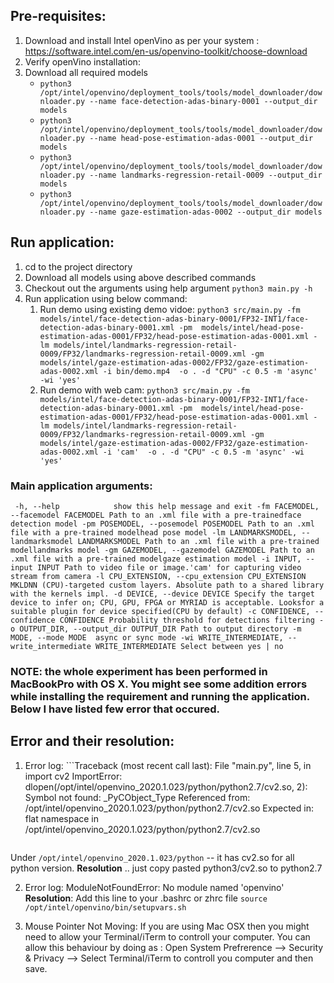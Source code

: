 ## Pre-requisites:
1. Download and install Intel openVino as per your system : https://software.intel.com/en-us/openvino-toolkit/choose-download
2. Verify openVino installation:
2. Download all required models
    * `python3 /opt/intel/openvino/deployment_tools/tools/model_downloader/downloader.py --name face-detection-adas-binary-0001 --output_dir models`
    * `python3 /opt/intel/openvino/deployment_tools/tools/model_downloader/downloader.py --name head-pose-estimation-adas-0001 --output_dir models`
    * `python3 /opt/intel/openvino/deployment_tools/tools/model_downloader/downloader.py --name landmarks-regression-retail-0009 --output_dir models`
    * `python3 /opt/intel/openvino/deployment_tools/tools/model_downloader/downloader.py --name gaze-estimation-adas-0002 --output_dir models`


## Run application:
1. cd to the project directory
2. Download all models using above described commands
3. Checkout out the arguments using help argument
    `python3 main.py -h`
4. Run application using below command:
   1. Run demo using existing demo vidoe:
   `python3 src/main.py -fm models/intel/face-detection-adas-binary-0001/FP32-INT1/face-detection-adas-binary-0001.xml -pm  models/intel/head-pose-estimation-adas-0001/FP32/head-pose-estimation-adas-0001.xml -lm models/intel/landmarks-regression-retail-0009/FP32/landmarks-regression-retail-0009.xml -gm models/intel/gaze-estimation-adas-0002/FP32/gaze-estimation-adas-0002.xml -i bin/demo.mp4  -o . -d "CPU" -c 0.5 -m 'async' -wi 'yes'`
   2. Run demo with web cam:
    `python3 src/main.py -fm models/intel/face-detection-adas-binary-0001/FP32-INT1/face-detection-adas-binary-0001.xml -pm  models/intel/head-pose-estimation-adas-0001/FP32/head-pose-estimation-adas-0001.xml -lm models/intel/landmarks-regression-retail-0009/FP32/landmarks-regression-retail-0009.xml -gm models/intel/gaze-estimation-adas-0002/FP32/gaze-estimation-adas-0002.xml -i 'cam'  -o . -d "CPU" -c 0.5 -m 'async' -wi 'yes'`

### Main application arguments:
  `
  -h, --help            show this help message and exit
  -fm FACEMODEL, --facemodel FACEMODEL
                        Path to an .xml file with a pre-trainedface detection
                        model
  -pm POSEMODEL, --posemodel POSEMODEL
                        Path to an .xml file with a pre-trained modelhead pose
                        model
  -lm LANDMARKSMODEL, --landmarksmodel LANDMARKSMODEL
                        Path to an .xml file with a pre-trained modellandmarks
                        model
  -gm GAZEMODEL, --gazemodel GAZEMODEL
                        Path to an .xml file with a pre-trained modelgaze
                        estimation model
  -i INPUT, --input INPUT
                        Path to video file or image.'cam' for capturing video
                        stream from camera
  -l CPU_EXTENSION, --cpu_extension CPU_EXTENSION
                        MKLDNN (CPU)-targeted custom layers. Absolute path to
                        a shared library with the kernels impl.
  -d DEVICE, --device DEVICE
                        Specify the target device to infer on; CPU, GPU, FPGA
                        or MYRIAD is acceptable. Looksfor a suitable plugin
                        for device specified(CPU by default)
  -c CONFIDENCE, --confidence CONFIDENCE
                        Probability threshold for detections filtering
  -o OUTPUT_DIR, --output_dir OUTPUT_DIR
                        Path to output directory
  -m MODE, --mode MODE  async or sync mode
  -wi WRITE_INTERMEDIATE, --write_intermediate WRITE_INTERMEDIATE
                        Select between yes | no`


### NOTE: the whole experiment has been performed in MacBookPro with OS X. You might see some addition errors while installing the requirement and running the application. Below I have listed few error that occured. 

## Error and their resolution:
1. Error log: ```Traceback (most recent call last):
    File "main.py", line 5, in <module>
    import cv2
    ImportError: dlopen(/opt/intel/openvino_2020.1.023/python/python2.7/cv2.so, 2): Symbol not found: _PyCObject_Type
    Referenced from: /opt/intel/openvino_2020.1.023/python/python2.7/cv2.so
    Expected in: flat namespace
    in /opt/intel/openvino_2020.1.023/python/python2.7/cv2.so
    ```

Under `/opt/intel/openvino_2020.1.023/python` -- it has cv2.so for all python version.
**Resolution** .. just copy pasted python3/cv2.so to python2.7

2. Error log: ModuleNotFoundError: No module named 'openvino'
    **Resolution**: Add this line to your .bashrc or zhrc file `source /opt/intel/openvino/bin/setupvars.sh`

3. Mouse Pointer Not Moving:
    If you are using Mac OSX then you might need to allow  your Terminal/iTerm to controll your computer. You can allow this behaviour by doing as : 
    Open System Prefrerence --> Security & Privacy --> Select Terminal/iTerm to controll you computer and then save.


